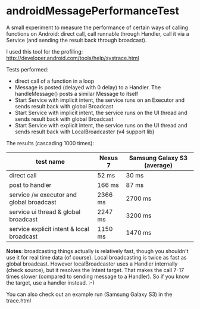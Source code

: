 androidMessagePerformanceTest
=============================

A small experiment to measure the performance of certain ways of calling functions on Android: direct call, call runnable through Handler, call it via a Service (and sending the result back through broadcast).

I used this tool for the profiling: http://developer.android.com/tools/help/systrace.html

Tests performed:
 * direct call of a function in a loop
 * Message is posted (delayed with 0 delay) to a Handler. The handleMessage() posts a similar Message to itself
 * Start Service with implicit intent, the service runs on an Executor and sends result back with global Broadcast
 * Start Service with implicit intent, the service runs on the UI thread and sends result back with global Broadcast
 * Start Service with explicit intent, the service runs on the UI thread and sends result back with LocalBroadcaster (v4 support lib)

The results (cascading 1000 times):

| test name                                  | Nexus 7  | Samsung Galaxy S3 (average)
|--------------------------------------------|----------|---------------------------
| direct call                                | 52 ms    | 30 ms
| post to handler                            | 166 ms   | 87 ms
| service /w executor and global broadcast   | 2366 ms  | 2700 ms
| service ui thread & global broadcast       | 2247 ms  | 3200 ms
| service explicit intent & local broadcast  | 1150 ms  | 1470 ms

**Notes**: broadcasting things actually is relatively fast, though you shouldn't use it for real time data (of course). Local broadcasting is twice as fast as global broadcast. However localBroadcaster uses a Handler internally (check source), but it resolves the Intent target. That makes the call 7-17 times slower (compared to sending message to a Handler). So if you know the target, use a handler instead. :-)

You can also check out an example run (Samsung Galaxy S3) in the trace.html
